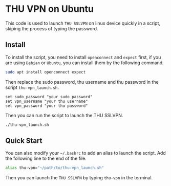 # THU VPN on Ubuntu

This code is used to launch `THU SSLVPN` on linux device quickly in a script, skiping the process of typing the password.

## Install

To install the script, you need to install `openconnect` and `expect` first, if you are using `Debian` or `Ubuntu`, you can install them by the following command.

```bash
sudo apt install openconnect expect
```

Then replace the sudo password, thu username and thu password in the script `thu-vpn_launch.sh`.

```expect
set sudo_password "your sudo password"
set vpn_username "your thu username"
set vpn_password "your thu password"
```

Then you can run the script to launch the THU SSLVPN.

```bash
./thu-vpn_launch.sh
```

## Quick Start

You can also modify your `~/.bashrc` to add an alias to launch the script. Add the following line to the end of the file.

```bash
alias thu-vpn="~/path/to/thu-vpn_launch.sh"
```

Then you can launch the `THU SSLVPN` by typing `thu-vpn` in the terminal.
